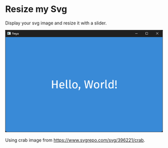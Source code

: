 # Resize my Svg

Display your svg image and resize it with a slider.

![Demo Screenshot](./demo.png)

Using crab image from https://www.svgrepo.com/svg/396221/crab.